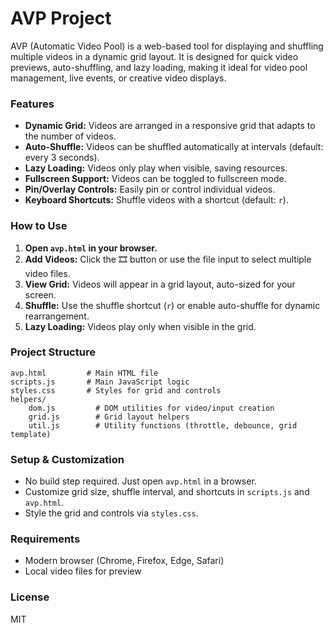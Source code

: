 # AVP Project

AVP (Automatic Video Pool) is a web-based tool for displaying and shuffling multiple videos in a dynamic grid layout. It is designed for quick video previews, auto-shuffling, and lazy loading, making it ideal for video pool management, live events, or creative video displays.

### Features

- **Dynamic Grid:** Videos are arranged in a responsive grid that adapts to the number of videos.
- **Auto-Shuffle:** Videos can be shuffled automatically at intervals (default: every 3 seconds).
- **Lazy Loading:** Videos only play when visible, saving resources.
- **Fullscreen Support:** Videos can be toggled to fullscreen mode.
- **Pin/Overlay Controls:** Easily pin or control individual videos.
- **Keyboard Shortcuts:** Shuffle videos with a shortcut (default: `r`).

### How to Use

1. **Open `avp.html` in your browser.**
2. **Add Videos:** Click the 🎞️ button or use the file input to select multiple video files.
3. **View Grid:** Videos will appear in a grid layout, auto-sized for your screen.
4. **Shuffle:** Use the shuffle shortcut (`r`) or enable auto-shuffle for dynamic rearrangement.
5. **Lazy Loading:** Videos play only when visible in the grid.

### Project Structure

```
avp.html         # Main HTML file
scripts.js       # Main JavaScript logic
styles.css       # Styles for grid and controls
helpers/
	dom.js         # DOM utilities for video/input creation
	grid.js        # Grid layout helpers
	util.js        # Utility functions (throttle, debounce, grid template)
```

### Setup & Customization

- No build step required. Just open `avp.html` in a browser.
- Customize grid size, shuffle interval, and shortcuts in `scripts.js` and `avp.html`.
- Style the grid and controls via `styles.css`.

### Requirements

- Modern browser (Chrome, Firefox, Edge, Safari)
- Local video files for preview

### License

MIT
